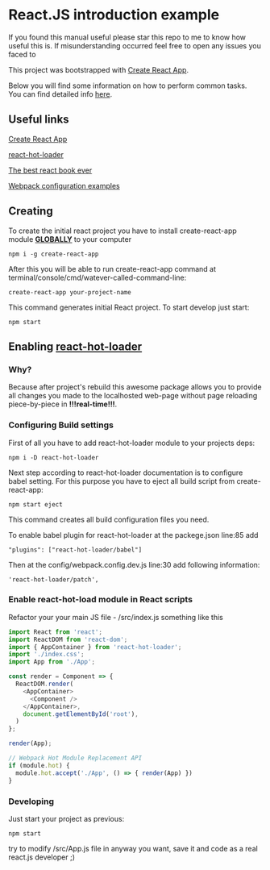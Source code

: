 # React.JS introduction example


If you found this manual useful please star this repo to me to know
how useful this is. If misunderstanding occurred feel free
to open any issues you faced to

This project was bootstrapped with [Create React App](https://github.com/facebookincubator/create-react-app).


Below you will find some information on how to perform common tasks.<br>
You can find detailed info [here](https://github.com/facebookincubator/create-react-app/blob/master/packages/react-scripts/template/README.md).

## Useful links

[Create React App](https://github.com/facebookincubator/create-react-app)

[react-hot-loader](https://github.com/gaearon/react-hot-loader)

[The best react book ever](https://reactjs.org/docs/)

[Webpack configuration examples](https://webpack.js.org/guides/)



## Creating

To create the initial react project you have to install 
create-react-app module <b><u>GLOBALLY</u></b> to your computer

    npm i -g create-react-app
    
After this you will be able to run  create-react-app command at terminal/console/cmd/watever-called-command-line:

    create-react-app your-project-name
    
This command generates initial React project. To start develop just start:

    npm start
    
## Enabling [react-hot-loader](https://github.com/gaearon/react-hot-loader)

### Why?

Because after project's rebuild this awesome package allows you to
provide all changes you made to the localhosted web-page
without page reloading piece-by-piece in <b>!!!real-time!!!</b>. 

### Configuring Build settings

First of all you have to add react-hot-loader module to your projects deps:
    
    npm i -D react-hot-loader
    
Next step according to react-hot-loader documentation
is to configure babel setting. For this purpose you
have to eject all build script from create-react-app:

    npm start eject
    
This command creates all build configuration files you need.

To enable babel plugin for  react-hot-loader at the packege.json line:85 add

    "plugins": ["react-hot-loader/babel"]

Then at the config/webpack.config.dev.js line:30 add following information:

    'react-hot-loader/patch',

### Enable react-hot-load module in React scripts

Refactor your your main JS file - /src/index.js something like this

```js
import React from 'react';
import ReactDOM from 'react-dom';
import { AppContainer } from 'react-hot-loader';
import './index.css';
import App from './App';

const render = Component => {
  ReactDOM.render(
    <AppContainer>
      <Component />
    </AppContainer>,
    document.getElementById('root'),
  )
};

render(App);

// Webpack Hot Module Replacement API
if (module.hot) {
  module.hot.accept('./App', () => { render(App) })
}
```

### Developing

Just start your project as previous:

    npm start
   
try to modify /src/App.js file in anyway you want, save it
and code as a real react.js developer ;)